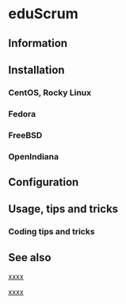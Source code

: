 # eduScrum

## Information

## Installation

### CentOS, Rocky Linux

### Fedora

### FreeBSD

### OpenIndiana

## Configuration

## Usage, tips and tricks

### Coding tips and tricks

## See also

[xxxx](https://eduscrum.org/)

[xxxx](https://art2beagile.slab.com/public/posts/edu-scrum-guides-2-0-fk6r8ill)
